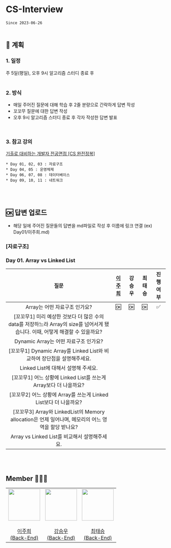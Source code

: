 # CS-Interview
`Since 2023-06-26`
</br>
</br>

## 📍 계획
### 1. 일정
주 5일(평일), 오후 9시 알고리즘 스터디 종료 후    
</br>

### 2. 방식
* 매일 주어진 질문에 대해 학습 후 2줄 분량으로 간략하게 답변 작성
* 꼬꼬무 질문에 대한 답변 작성
* 오후 9시 알고리즘 스터디 종료 후 각자 작성한 답변 발표
</br>

### 3. 참고 강의 
[기출로 대비하는 개발자 전공면접 [CS 완전정복]](https://www.inflearn.com/course/lecture?courseSlug=%EA%B0%9C%EB%B0%9C%EC%9E%90-%EC%A0%84%EA%B3%B5%EB%A9%B4%EC%A0%91-cs-%EC%99%84%EC%A0%84%EC%A0%95%EB%B3%B5&unitId=103319&tab=curriculum)    
```
* Day 01, 02, 03 : 자료구조
* Day 04, 05 : 운영체제
* Day 06, 07, 08 : 데이터베이스
* Day 09, 10, 11 : 네트워크
```
</br>
</br>

## 🆗 답변 업로드
- 해당 일에 주어진 질문들의 답변을 md파일로 작성 후 이름에 링크 연결 (ex) Day01/이주희.md)

### [자료구조] 
### Day 01. Array vs Linked List 

| **질문** | **<a href="/Day01/이주희.md">이주희</a>** | **강승우** | **최태승** | 진행 여부 |
|:------:|:------:|:------:|:------:|:------:|
| Array는 어떤 자료구조 인가요? | 🆗 | 🆗 |  🆗  |  ✅   |
| [꼬꼬무1] 미리 예상한 것보다 더 많은 수의 data를 저장하느라 Array의 size를 넘어서게 됐습니다. 이때, 어떻게 해결할 수 있을까요? |    |    |   |    |
| Dynamic Array는 어떤 자료구조 인가요? |    |    |   |   |
| [꼬꼬무1] Dynamic Array를 Linked List와 비교하여 장단점을 설명해주세요. |    |    |   |    |
| Linked List에 대해서 설명해 주세요. |     |    |    |    |
| [꼬꼬무1] 어느 상황에 Linked List를 쓰는게 Array보다 더 나을까요? |    |    |   |    |
| [꼬꼬무2] 어느 상황에 Array를 쓰는게 Linked List보다 더 나을까요? |    |    |   |     |
| [꼬꼬무3] Array와 LinkedList의 Memory allocation은 언제 일어나며, 메모리의 어느 영역을 할당 받나요? |    |    |   |    |
| Array vs Linked List를 비교해서 설명해주세요. |    |    |    |    |

</br>
</br>

## Member 👨🏻‍💻
<table>
  <tr>
    <td height="20px" align="center"><a href="https://github.com/joohee56">
      <img src="https://avatars.githubusercontent.com/joohee56" width="100px"/> <br><br> 이주희 <br>(Back-End) </a> <br></td>
    <td height="20px" align="center"><a href="https://github.com/ksw13">
      <img src="https://avatars.githubusercontent.com/ksw13" width="100px"/> <br><br> 강승우 <br>(Back-End) </a> <br></td>
     <td height="20px" align="center"><a href="https://github.com/isshosng">
      <img src="https://avatars.githubusercontent.com/isshosng" width="100px"/> <br><br> 최태승 <br>(Back-End) </a> <br></td>
  </tr>
</table>
</br>

